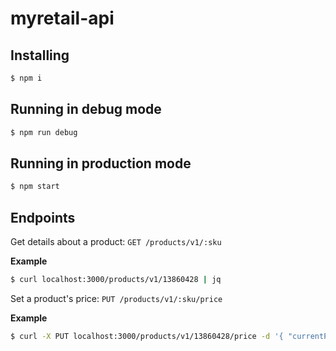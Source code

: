 # myretail-api

## Installing
```sh
$ npm i
```

## Running in debug mode
```sh
$ npm run debug
```

## Running in production mode
```sh
$ npm start
```

## Endpoints

Get details about a product: `GET /products/v1/:sku`

**Example**
```sh
$ curl localhost:3000/products/v1/13860428 | jq
```

Set a product's price: `PUT /products/v1/:sku/price`

**Example**
```sh
$ curl -X PUT localhost:3000/products/v1/13860428/price -d '{ "currentPrice": "20.00" }' -H "Content-Type: application/json" | jq
```
